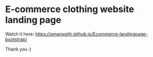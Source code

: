 # E-commerce clothing website landing page

Watch it here: https://amansgith.github.io/Ecommerce-landingpage-bootstrap/

Thank you :)
